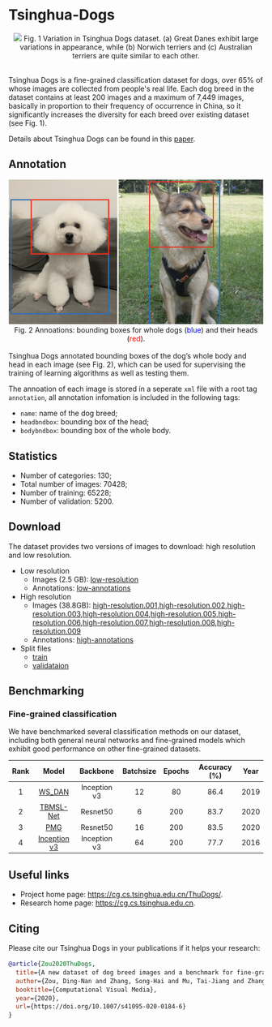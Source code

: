 # Tsinghua-Dogs
<div align="center">
 <img src="figures/breed-difference.png" />
 Fig. 1 Variation in Tsinghua Dogs dataset. (a) Great Danes exhibit large variations in appearance, while (b) Norwich terriers and (c) Australian terriers are quite similar to each other.
</div>

<br />

Tsinghua Dogs is a fine-grained classification dataset for dogs, over 65% of whose images are collected from people's real life. Each dog breed in the dataset contains at least 200 images and a maximum of 7,449 images, basically in proportion to their frequency of occurrence in China, so it significantly increases the diversity for each breed over existing dataset (see Fig. 1). 

Details about Tsinghua Dogs can be found in this [paper](https://doi.org/10.1007/s41095-020-0184-6). 

## Annotation

<div align="center">
 <img src="figures/annotations.png" />
 <br />
 Fig. 2 Annoations: bounding boxes for whole dogs (<font color="blue">blue</font>) and their heads (<font color="red">red</font>).
</div>

<br />
Tsinghua Dogs annotated bounding boxes of the dog’s whole body and head in each image (see Fig. 2), which can be used for supervising the training of learning algorithms as well as testing them.

The annoation of each image is stored in a seperate `xml` file with a root tag `annotation`, all annotation infomation is included in the following tags:

* `name`: name of the dog breed;
* `headbndbox`: bounding box of the head;
* `bodybndbox`: bounding box of the whole body.

## Statistics

* Number of categories: 130;
* Total number of images: 70428;
* Number of training: 65228;
* Number of validation: 5200.

## Download

The dataset provides two versions of images to download: high resolution and low resolution.

* Low resolution
  * Images (2.5 GB): [low-resolution](https://cloud.tsinghua.edu.cn/f/80013ef29c5f42728fc8/?dl=1)
  * Annotations: [low-annotations](https://cg.cs.tsinghua.edu.cn/ThuDogs/low-annotations.zip)
* High resolution
  * Images (38.8GB): [high-resolution.001](https://cloud.tsinghua.edu.cn/f/d2031efb239c4dde9c6c/?dl=1),[high-resolution.002](https://cloud.tsinghua.edu.cn/f/6a242a6bba664537ba45/?dl=1),[high-resolution.003](https://cloud.tsinghua.edu.cn/f/d17034fa14f54e4381d8/?dl=1),[high-resolution.004](https://cloud.tsinghua.edu.cn/f/3740fc44cd484e1cb089/?dl=1),[high-resolution.005](https://cloud.tsinghua.edu.cn/f/ff5d96a0bc4e4dba9004/?dl=1),[high-resolution.006](https://cloud.tsinghua.edu.cn/f/d5fe5c88198c4387a7bb/?dl=1),[high-resolution.007](https://cloud.tsinghua.edu.cn/f/b13d6710ac85487e9487/?dl=1),[high-resolution.008](https://cloud.tsinghua.edu.cn/f/b6cf354fd04b4fe0b909/?dl=1),[high-resolution.009](https://cloud.tsinghua.edu.cn/f/06a421a528044b15838c/?dl=1)
  * Annotations: [high-annotations](https://cg.cs.tsinghua.edu.cn/ThuDogs/high-annotations.zip)
* Split files
  * [train](./split/train.lst)
  * [validataion](./split/validation.lst)

## Benchmarking

### Fine-grained classification
We have benchmarked several classification methods on our dataset, including both general neural networks and fine-grained models which exhibit good performance on other fine-grained datasets.

| Rank | Model | Backbone | Batchsize | Epochs | Accuracy (%) | Year | 
|:--------------:|:--------------:|:--------------:|:--------------:|:--------------:|:--------------:|:--------------:|
| 1 | [WS_DAN](https://github.com/wvinzh/WS_DAN_PyTorch) | Inception v3 | 12 | 80 | 86.4 | 2019 |
| 2 | [TBMSL-Net](https://github.com/ZF1044404254/TBMSL-Net) | Resnet50  | 6 | 200 | 83.7 | 2020 |
| 3 | [PMG](https://github.com/RuoyiDu/PMG-Progressive-Multi-Granularity-Training) | Resnet50 | 16 | 200 | 83.5 | 2020 |
| 4 | [Inception v3](https://pytorch.org/hub/pytorch_vision_inception_v3) | Inception v3 | 64 | 200 | 77.7 | 2016 |

## Useful links

* Project home page: https://cg.cs.tsinghua.edu.cn/ThuDogs/.
* Research home page: https://cg.cs.tsinghua.edu.cn.

## Citing

Please cite our Tsinghua Dogs in your publications if it helps your research:
```BibTeX
@article{Zou2020ThuDogs,
  title={A new dataset of dog breed images and a benchmark for fine-grained classification},
  author={Zou, Ding-Nan and Zhang, Song-Hai and Mu, Tai-Jiang and Zhang, Min},
  booktitle={Computational Visual Media},
  year={2020},
  url={https://doi.org/10.1007/s41095-020-0184-6}
} 
```

